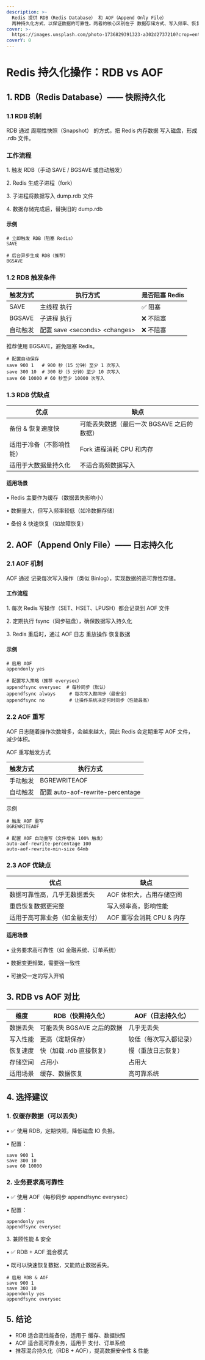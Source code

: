 ```yaml
---
description: >-
  Redis 提供 RDB（Redis Database） 和 AOF（Append Only File）
  两种持久化方式，以保证数据的可靠性。两者的核心区别在于 数据存储方式、写入频率、恢复速度 等。
cover: >-
  https://images.unsplash.com/photo-1736829391323-a302d2737210?crop=entropy&cs=srgb&fm=jpg&ixid=M3wxOTcwMjR8MHwxfHJhbmRvbXx8fHx8fHx8fDE3Mzk2MjQ1Mjd8&ixlib=rb-4.0.3&q=85
coverY: 0
---
```


# Redis 持久化操作：RDB vs AOF

## 1. RDB（Redis Database）—— 快照持久化

### 1.1 RDB 机制

RDB 通过 周期性快照（Snapshot） 的方式，把 Redis 内存数据 写入磁盘，形成 .rdb 文件。

### 工作流程

1\. 触发 RDB（手动 SAVE / BGSAVE 或自动触发）

2\. Redis 生成子进程（fork）

3\. 子进程将数据写入 dump.rdb 文件

4\. 数据存储完成后，替换旧的 dump.rdb

#### 示例

```
# 立即触发 RDB（阻塞 Redis）
SAVE

# 后台异步生成 RDB（推荐）
BGSAVE
```

### 1.2 RDB 触发条件

| 触发方式   | 执行方式                          | 是否阻塞 Redis |
| ------ | ----------------------------- | ---------- |
| SAVE   | 主线程 执行                        | ✅ 阻塞       |
| BGSAVE | 子进程 执行                        | ❌ 不阻塞      |
| 自动触发   | 配置 save \<seconds> \<changes> | ❌ 不阻塞      |

推荐使用 BGSAVE，避免阻塞 Redis。

```
# 配置自动保存
save 900 1   # 900 秒（15 分钟）至少 1 次写入
save 300 10  # 300 秒（5 分钟）至少 10 次写入
save 60 10000 # 60 秒至少 10000 次写入
```

### 1.3 RDB 优缺点

| 优点           | 缺点                        |
| ------------ | ------------------------- |
| 备份 & 恢复速度快   | 可能丢失数据（最后一次 BGSAVE 之后的数据） |
| 适用于冷备（不影响性能） | Fork 进程消耗 CPU 和内存         |
| 适用于大数据量持久化   | 不适合高频数据写入                 |

#### 适用场景

• Redis 主要作为缓存（数据丢失影响小）

• 数据量大，但写入频率较低（如冷数据存储）

• 备份 & 快速恢复（如故障恢复）

## 2. AOF（Append Only File）—— 日志持久化

### 2.1 AOF 机制

AOF 通过 记录每次写入操作（类似 Binlog），实现数据的高可靠性存储。

#### &#x20;工作流程

1\. 每次 Redis 写操作（SET、HSET、LPUSH）都会记录到 AOF 文件

2\. 定期执行 fsync（同步磁盘），确保数据写入持久化

3\. Redis 重启时，通过 AOF 日志 重放操作 恢复数据

#### 示例

```
# 启用 AOF
appendonly yes

# 配置写入策略（推荐 everysec）
appendfsync everysec  # 每秒同步（默认）
appendfsync always     # 每次写入都同步（最安全）
appendfsync no         # 让操作系统决定何时同步（性能最高）
```

### 2.2 AOF 重写

AOF 日志随着操作次数增多，会越来越大，因此 Redis 会定期重写 AOF 文件，减少体积。

AOF 重写触发方式

| 触发方式 | 执行方式                           |
| ---- | ------------------------------ |
| 手动触发 | BGREWRITEAOF                   |
| 自动触发 | 配置 auto-aof-rewrite-percentage |

示例

```
# 触发 AOF 重写
BGREWRITEAOF

# 配置 AOF 自动重写（文件增长 100% 触发）
auto-aof-rewrite-percentage 100
auto-aof-rewrite-min-size 64mb
```

### 2.3 AOF 优缺点

| 优点              | 缺点                 |
| --------------- | ------------------ |
| 数据可靠性高，几乎无数据丢失  | AOF 体积大，占用存储空间     |
| 重启恢复数据更完整       | 写入频率高，影响性能         |
| 适用于高可靠业务（如金融支付） | AOF 重写会消耗 CPU & 内存 |

#### 适用场景

• 业务要求高可靠性（如 金融系统、订单系统）

• 数据变更频繁，需要强一致性

• 可接受一定的写入开销

## 3. RDB vs AOF 对比

| 维度   | RDB（快照持久化）        | AOF（日志持久化）  |
| ---- | ----------------- | ----------- |
| 数据丢失 | 可能丢失 BGSAVE 之后的数据 | 几乎无丢失       |
| 写入性能 | 更高（定期保存）          | 较低（每次写入都记录） |
| 恢复速度 | 快（加载 .rdb 直接恢复）   | 慢（重放日志恢复）   |
| 存储空间 | 占用小               | 占用大         |
| 适用场景 | 缓存、数据恢复           | 高可靠系统       |

## 4. 选择建议

### 1. 仅缓存数据（可以丢失）

• ✅ 使用 RDB，定期快照，降低磁盘 IO 负担。

• 配置：

```
save 900 1
save 300 10
save 60 10000
```

### 2. 业务要求高可靠性

• ✅ 使用 AOF（每秒同步 appendfsync everysec）

• 配置：

```
appendonly yes
appendfsync everysec
```

3\. 兼顾性能 & 安全

• ✅ RDB + AOF 混合模式

• 既可以快速恢复数据，又能防止数据丢失。

```
# 启用 RDB & AOF
save 900 1
save 300 10
appendonly yes
appendfsync everysec
```

## 5. 结论

* RDB 适合高性能备份，适用于 缓存、数据快照
* AOF 适合高可靠业务，适用于 支付、订单系统
* 推荐混合持久化（RDB + AOF），提高数据安全性 & 性能&#x20;
